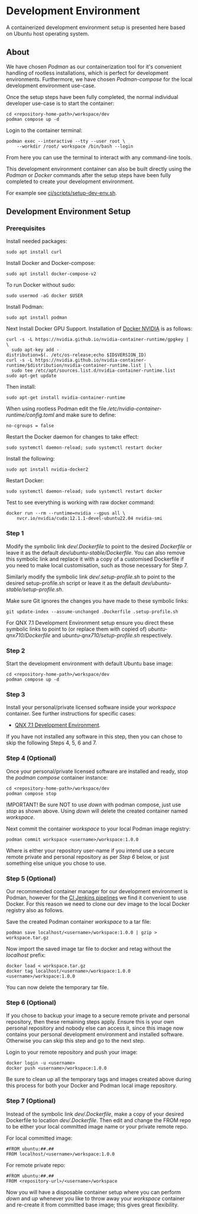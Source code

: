 # Development Environment

A containerized development environment setup is presented here based on Ubuntu
host operating system.


## About

We have chosen _Podman_ as our containerization tool for it's convenient
handling of rootless installations, which is perfect for development
environments. Furthermore, we have chosen _Podman-compose_ for the local
development environment use-case.

Once the setup steps have been fully completed, the normal individual developer
use-case is to start the container:

    cd <repository-home-path>/workspace/dev
    podman compose up -d

Login to the container terminal:

    podman exec --interactive --tty --user root \
        --workdir /root/ workspace /bin/bash --login

From here you can use the terminal to interact with any command-line tools.

This development environment container can also be built directly using the
_Podman_ or _Docker_ commands after the setup steps have been fully completed to
create your development environment.

For example see [ci/scripts/setup-dev-env.sh](../ci/scripts/setup-dev-env.sh).


## Development Environment Setup

### Prerequisites

Install needed packages:

    sudo apt install curl

Install Docker and Docker-compose:

    sudo apt install docker-compose-v2

To run Docker without sudo:

    sudo usermod -aG docker $USER

Install Podman:

    sudo apt install podman

Next Install Docker GPU Support. Installation of
[Docker NVIDIA](https://nvidia.github.io/nvidia-container-runtime/) is as
follows:

    curl -s -L https://nvidia.github.io/nvidia-container-runtime/gpgkey | \
      sudo apt-key add -
    distribution=$(. /etc/os-release;echo $ID$VERSION_ID)
    curl -s -L https://nvidia.github.io/nvidia-container-runtime/$distribution/nvidia-container-runtime.list | \
      sudo tee /etc/apt/sources.list.d/nvidia-container-runtime.list
    sudo apt-get update

Then install:

    sudo apt-get install nvidia-container-runtime

When using rootless Podman edit the file
_/etc/nvidia-container-runtime/config.toml_ and make sure to define:

    no-cgroups = false

Restart the Docker daemon for changes to take effect:

    sudo systemctl daemon-reload; sudo systemctl restart docker

Install the following:

    sudo apt install nvidia-docker2

Restart Docker:

    sudo systemctl daemon-reload; sudo systemctl restart docker

Test to see everything is working with raw docker command:

    docker run --rm --runtime=nvidia --gpus all \
        nvcr.io/nvidia/cuda:12.1.1-devel-ubuntu22.04 nvidia-smi

### Step 1

Modify the symbolic link _dev/.Dockerfile_ to point to the desired _Dockerfile_
or leave it as the default _dev/ubuntu-stable/Dockerfile_. You can also remove
this symbolic link and replace it with a copy of a customised Dockerfile if you
need to make local customisation, such as those necessary for Step 7.

Similarly modify the symbolic link _dev/.setup-profile.sh_ to point to the
desired setup-profile.sh script or leave it as the default
_dev/ubuntu-stable/setup-profile.sh_.

Make sure Git ignores the changes you have made to these symbolic links:

    git update-index --assume-unchanged .Dockerfile .setup-profile.sh

For QNX 7.1 Development Environment setup ensure you direct these symbolic links
to point to (or replace them with copied of) _ubuntu-qnx710/Dockerfile_ and
_ubuntu-qnx710/setup-profile.sh_ respectively.

### Step 2

Start the development environment with default Ubuntu base image:

    cd <repository-home-path>/workspace/dev
    podman compose up -d

### Step 3

Install your personal/private licensed software inside your _workspace_
container. See further instructions for specific cases:

- [QNX 7.1 Development Environment](ubuntu-qnx710/README.md).

If you have not installed any software in this step, then you can chose to skip
the following Steps 4, 5, 6 and 7.

### Step 4 (Optional)

Once your personal/private licensed software are installed and ready, stop the
_podman compose_ container instance:

    cd <repository-home-path>/workspace/dev
    podman compose stop

IMPORTANT! Be sure NOT to use _down_ with podman compose, just use _stop_ as
shown above. Using _down_ will delete the created container named _workspace_.

Next commit the container _workspace_ to your local Podman image registry:

    podman commit workspace <username>/workspace:1.0.0

Where _<username>_ is either your repository user-name if you intend use a
secure remote private and personal repository as per _Step 6_ below, or just
something else unique you chose to use.

### Step 5 (Optional)

Our recommended container manager for our development environment is Podman,
however for the [CI Jenkins pipelines](../ci/jenkins) we find it convenient to
use Docker. For this reason we need to clone our dev image to the local Docker
registry also as follows.

Save the created Podman container _workspace_ to a tar file:

    podman save localhost/<username>/workspace:1.0.0 | gzip > workspace.tar.gz

Now import the saved image tar file to docker and retag without the _localhost_
prefix:

    docker load < workspace.tar.gz
    docker tag localhost/<username>/workspace:1.0.0 <username>/workspace:1.0.0

You can now delete the temporary tar file.

### Step 6 (Optional)

If you chose to backup your image to a secure remote private and personal
repository, then these remaining steps apply. Ensure this is your own personal
repository and nobody else can access it, since this image now contains your
personal development environment and installed software. Otherwise you can skip
this step and go to the next step.

Login to your remote repository and push your image:

    docker login -u <username>
    docker push <username>/workspace:1.0.0

Be sure to clean up all the temporary tags and images created above during this
process for both your Docker and Podman local image repository.

### Step 7 (Optional)

Instead of the symbolic link _dev/.Dockerfile_, make a copy of your desired
Dockerfile to location _dev/.Dockerfile_. Then edit and change the FROM repo to
be either your local committed image name or your private remote repo.

For local committed image:

    #FROM ubuntu:##.##
    FROM localhost/<username>/workspace:1.0.0

For remote private repo:

    #FROM ubuntu:##.##
    FROM <repository-url>/<username>/workspace

Now you will have a disposable container setup where you can perform _down_ and
_up_ whenever you like to throw away your _workspace_ container and re-create
it from committed base image; this gives great flexibility.

